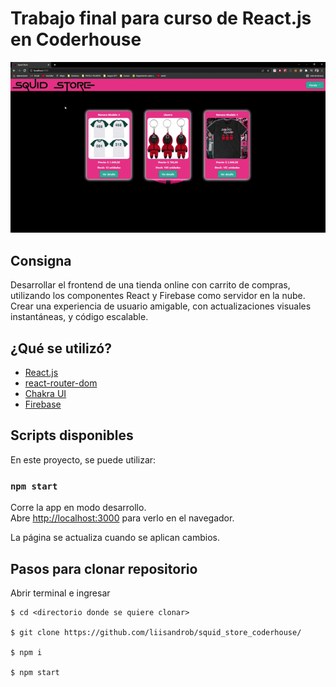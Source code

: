 # Trabajo final para curso de React.js en Coderhouse

![Vista previa del sitio](preview.gif)

## Consigna

Desarrollar el frontend de una tienda online con carrito de compras,
utilizando los componentes React y Firebase como servidor en la nube.
Crear una experiencia de usuario amigable, con actualizaciones
visuales instantáneas, y código escalable.

## ¿Qué se utilizó?

- [React.js](https://es.reactjs.org/)
- [react-router-dom](https://v5.reactrouter.com/web/guides/quick-start)
- [Chakra UI](https://chakra-ui.com/docs/getting-started)
- [Firebase](https://firebase.google.com/docs)

## Scripts disponibles

En este proyecto, se puede utilizar:

### `npm start`

Corre la app en modo desarrollo.\
Abre [http://localhost:3000](http://localhost:3000) para verlo en el navegador.

La página se actualiza cuando se aplican cambios.

## Pasos para clonar repositorio

Abrir terminal e ingresar

```
$ cd <directorio donde se quiere clonar>

$ git clone https://github.com/liisandrob/squid_store_coderhouse/

$ npm i

$ npm start
```